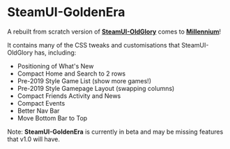 # SteamUI-GoldenEra
A rebuilt from scratch version of **[SteamUI-OldGlory](https://github.com/Jonius7/SteamUI-OldGlory)** comes to **[Millennium](https://github.com/SteamClientHomebrew/Millennium)**!

It contains many of the CSS tweaks and customisations that SteamUI-OldGlory has, including:

- Positioning of What's New
- Compact Home and Search to 2 rows
- Pre-2019 Style Game List (show more games!)
- Pre-2019 Style Gamepage Layout (swapping columns)
- Compact Friends Activity and News
- Compact Events
- Better Nav Bar
- Move Bottom Bar to Top

Note: **SteamUI-GoldenEra** is currently in beta and may be missing features that v1.0 will have.
